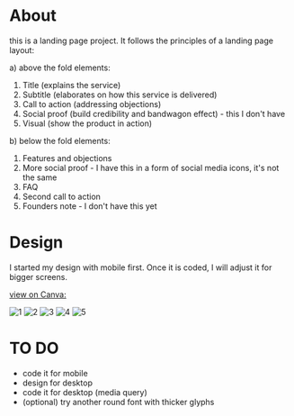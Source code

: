# About

this is a landing page project. It follows the principles of a landing page layout:

a) above the fold elements:
1. Title (explains the service)
2. Subtitle (elaborates on how this service is delivered)
3. Call to action (addressing objections)
4. Social proof (build credibility and bandwagon effect) - this I don't have
5. Visual (show the product in action)

b) below the fold elements:
1. Features and objections
2. More social proof  - I have this in a form of social media icons, it's not the same
3. FAQ
4. Second call to action
5. Founders note - I don't have this yet

# Design
I started my design with mobile first. Once it is coded, I will adjust it for bigger screens.

[view on Canva:](https://shorturl.at/ovA46 "link to Canva")

![1](https://user-images.githubusercontent.com/112077394/196398413-db595b05-e4be-4724-8c5e-eea2ded8263d.png)
![2](https://user-images.githubusercontent.com/112077394/196398428-22906fd5-2edb-47f7-a3fb-3b3cbb213c4c.png)
![3](https://user-images.githubusercontent.com/112077394/196398436-89404260-e45c-46f3-bf93-0a7108bbd71e.png)
![4](https://user-images.githubusercontent.com/112077394/196398445-40653ece-0cb8-45ee-8916-4916ec162255.png)
![5](https://user-images.githubusercontent.com/112077394/196398452-4fec8cf0-8bd5-45cb-b691-4dc2bc91c676.png)

# TO DO
- code it for mobile
- design for desktop
- code it for desktop (media query)
- (optional) try another round font with thicker glyphs
